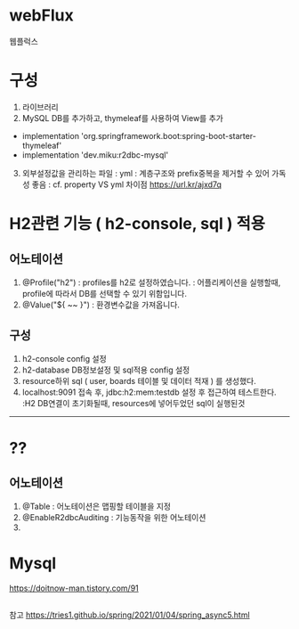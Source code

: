 # webFlux
웹플럭스


# 구성
1. 라이브러리
2. MySQL DB를 추가하고, thymeleaf를 사용하여 View를 추가
- implementation 'org.springframework.boot:spring-boot-starter-thymeleaf'
- implementation 'dev.miku:r2dbc-mysql'
3. 외부설정값을 관리하는 파일 : yml 
: 계층구조와 prefix중복을 제거할 수 있어 가독성 좋음
: cf. property VS yml 차이점 https://url.kr/ajxd7q  


# H2관련 기능 ( h2-console, sql )  적용
## 어노테이션
1. @Profile("h2")
: profiles를 h2로 설정하였습니다. 
: 어플리케이션을 실행할때, profile에 따라서 DB를 선택할 수 있기 위함입니다.
2. @Value("${ ~~ }") 
: 환경변수값을 가져옵니다.
## 구성
1. h2-console config 설정 
2. h2-database DB정보설정 및 sql적용 config 설정
3. resource하위 sql ( user, boards 테이블 및 데이터 적재 ) 를 생성했다.
4. localhost:9091 접속 후, jdbc:h2:mem:testdb 설정 후 접근하여 테스트한다.
:H2 DB연결이 초기화될때, resources에 넣어두었던 sql이 실행된것
---

# ??
## 어노테이션
1. @Table 
: 어노테이션은 맵핑할 테이블을 지정
2. @EnableR2dbcAuditing
: 기능동작을 위한 어노테이션
3. 


# Mysql 
https://doitnow-man.tistory.com/91



## 
참고 https://tries1.github.io/spring/2021/01/04/spring_async5.html
